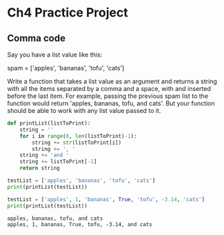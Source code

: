 
# Ch4 Practice Project
## Comma code

Say you have a list value like this:

spam = ['apples', 'bananas', 'tofu', 'cats']

Write a function that takes a list value as an argument and returns a string with all the items separated by a comma and a space, with and inserted before the last item. For example, passing the previous spam list to the function would return 'apples, bananas, tofu, and cats'. But your function should be able to work with any list value passed to it.


```python
def printList(listToPrint):
    string = ''
    for i in range(0, len(listToPrint)-1):
        string += str(listToPrint[i])
        string += ', '
    string += 'and '
    string += listToPrint[-1]
    return string
```


```python
testList = ['apples', 'bananas', 'tofu', 'cats']
print(printList(testList))

testList = ['apples', 1, 'bananas', True, 'tofu', -3.14, 'cats']
print(printList(testList))
```

    apples, bananas, tofu, and cats
    apples, 1, bananas, True, tofu, -3.14, and cats


